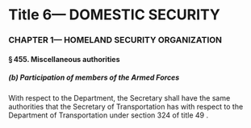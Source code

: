 
# Title 6— DOMESTIC SECURITY
### CHAPTER 1— HOMELAND SECURITY ORGANIZATION
#### § 455. Miscellaneous authorities
##### (b) Participation of members of the Armed Forces

With respect to the Department, the Secretary shall have the same authorities that the Secretary of Transportation has with respect to the Department of Transportation under section 324 of title 49 .
